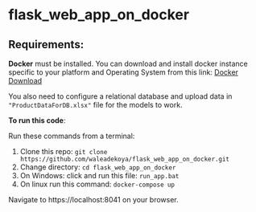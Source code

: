 # flask_web_app_on_docker

## Requirements:

**Docker** must be installed.
You can download and install docker instance specific to your platform and Operating System from this link:
[Docker Download](https://hub.docker.com/search?offering=community&q=&type=edition)

You also need to configure a relational database and upload data in `"ProductDataForDB.xlsx"` file for the models to work.


**To run this code**:

Run these commands from a terminal:

1. Clone this repo: `git clone https://github.com/waleadekoya/flask_web_app_on_docker.git`
2. Change directory: `cd flask_web_app_on_docker`
3. On Windows: click and run this file: `run_app.bat`
4. On linux run this command: `docker-compose up`


Navigate to https://localhost:8041 on your browser.
